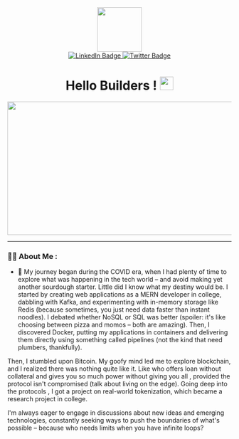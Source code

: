 

<div id="header" align="center">
  <img src="https://media.giphy.com/media/M9gbBd9nbDrOTu1Mqx/giphy.gif" width="100"/>

<div id="badges">
  <a href="linkedin.com/in/aditya-soni-873959169/">
    <img src="https://img.shields.io/badge/LinkedIn-blue?style=for-the-badge&logo=linkedin&logoColor=white" alt="LinkedIn Badge"/>
  </a>
  <a href="https://twitter.com/inos_aytida">
    <img src="https://img.shields.io/badge/Twitter-blue?style=for-the-badge&logo=twitter&logoColor=white" alt="Twitter Badge"/>
  </a>
</div><img src="https://komarev.com/ghpvc/?username=your-github-aditysoni&style=flat-square&color=blue" alt=""/>
</div>
<h1  align="center">
  Hello Builders !
  <img src="https://media.giphy.com/media/hvRJCLFzcasrR4ia7z/giphy.gif" width="30px"/>
</h1>
<div align="center">
  <img src="https://media.giphy.com/media/dWesBcTLavkZuG35MI/giphy.gif" width="600" height="300"/>
</div>

---
### :woman_technologist: About Me :

- :telescope: My journey began during the COVID era, when I had plenty of time to explore what was happening in the tech world – and avoid making yet another sourdough starter. Little did I know what my destiny would be. I started by creating web applications as a MERN developer in college, dabbling with Kafka, and experimenting with in-memory storage like Redis (because sometimes, you just need data faster than instant noodles). I debated whether NoSQL or SQL was better (spoiler: it's like choosing between pizza and momos – both are amazing). Then, I discovered Docker, putting my applications in containers and delivering them directly using something called pipelines (not the kind that need plumbers, thankfully).

Then, I stumbled upon Bitcoin. My goofy mind led me to explore blockchain, and I realized there was nothing quite like it. Like who offers loan without collateral and gives you so much power without giving you all , provided the protocol isn't compromised (talk about living on the edge). Going deep into the protocols , I got a project on real-world tokenization, which became a research project in college.

I'm always eager to engage in discussions about new ideas and emerging technologies, constantly seeking ways to push the boundaries of what's possible – because who needs limits when you have infinite loops?




